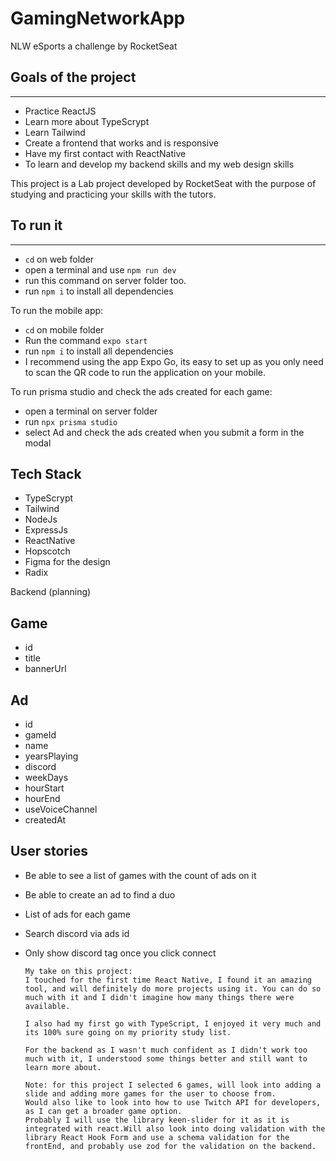 # GamingNetworkApp

NLW eSports a challenge by RocketSeat

## Goals of the project

---

* Practice ReactJS
* Learn more about TypeScrypt
* Learn Tailwind
* Create a frontend that works and is responsive
* Have my first contact with ReactNative
* To learn and develop my backend skills and my web design skills

This project is a Lab project developed by RocketSeat with the purpose of studying and practicing your skills with the tutors.

## To run it
---

* `cd` on web folder
* open a terminal and use `npm run dev`
* run this command on server folder too.
* run `npm i` to install all dependencies 

 To run the mobile app:

 * `cd` on mobile folder
 * Run the command `expo start`
 * run `npm i` to install all dependencies 
 * I recommend using the app Expo Go, its easy to set up as you only need to scan the QR code to run the application on your mobile.

 To run prisma studio and check the ads created for each game:

 * open a terminal on server folder
 * run `npx prisma studio` 
 * select Ad and check the ads created when you submit a form in the modal


## Tech Stack

* TypeScrypt
* Tailwind
* NodeJs
* ExpressJs
* ReactNative
* Hopscotch
* Figma for the design
* Radix

Backend (planning)

## Game

* id
* title
* bannerUrl

## Ad

* id
* gameId
* name
* yearsPlaying
* discord
* weekDays
* hourStart
* hourEnd
* useVoiceChannel
* createdAt

## User stories

* Be able to see a list of games with the count of ads on it
* Be able to create an ad to find a duo
* List of ads for each game
* Search discord via ads id
* Only show discord tag once you click connect
  
  ```
  My take on this project: 
  I touched for the first time React Native, I found it an amazing tool, and will definitely do more projects using it. You can do so much with it and I didn't imagine how many things there were available.

  I also had my first go with TypeScript, I enjoyed it very much and its 100% sure going on my priority study list. 

  For the backend as I wasn't much confident as I didn't work too much with it, I understood some things better and still want to learn more about.
  
  Note: for this project I selected 6 games, will look into adding a slide and adding more games for the user to choose from. 
  Would also like to look into how to use Twitch API for developers, as I can get a broader game option.
  Probably I will use the library keen-slider for it as it is integrated with react.Will also look into doing validation with the library React Hook Form and use a schema validation for the frontEnd, and probably use zod for the validation on the backend.
